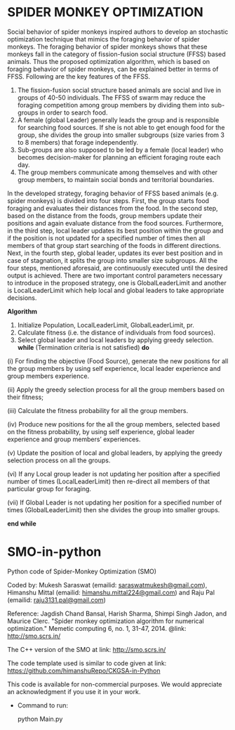 # SPIDER MONKEY OPTIMIZATION

Social behavior of spider monkeys inspired authors to develop an stochastic optimization technique that mimics the foraging behavior of spider monkeys. The foraging behavior of spider monkeys shows that these monkeys fall in the category of fission-fusion social structure (FFSS) based animals. Thus the proposed optimization algorithm, which is based on foraging behavior of spider monkeys, can be explained better in terms of FFSS. Following are the key features of the FFSS.
1.	The fission-fusion social structure based animals are social and live in groups of 40-50 individuals. The FFSS of swarm may reduce the foraging competition among group members by dividing them into sub-groups in order to search food.
2.	A female (global Leader) generally leads the group and is responsible for searching food sources. If she is not able to get enough food for the group, she divides the group into smaller subgroups (size varies from 3 to 8 members) that forage independently.
3.	Sub-groups are also supposed to be led by a female (local leader) who becomes decision-maker for planning an efficient foraging route each day.
4.	The group members communicate among themselves and with other group members, to maintain social bonds and territorial boundaries.

In the developed strategy, foraging behavior of FFSS based animals (e.g. spider monkeys) is divided into four steps. First, the group starts food foraging and evaluates their distances from the food. In the second step, based on the distance from the foods, group members update their positions and again evaluate distance from the food sources. Furthermore, in the third step, local leader updates its best position within the group and if the position is not updated for a specified number of times then all members of that group start searching of the foods in different directions. Next, in the fourth step, global leader, updates its ever best position and in case of stagnation, it splits the group into smaller size subgroups. All the four steps, mentioned aforesaid, are continuously executed until the desired output is achieved. There are two important control parameters necessary to introduce in the proposed strategy, one is GlobalLeaderLimit and another is LocalLeaderLimit which help local and global leaders to take appropriate decisions.

**Algorithm**
1. Initialize Population, LocalLeaderLimit, GlobalLeaderLimit, pr.
2. Calculate fitness (i.e. the distance of individuals from food sources).
3. Select global leader and local leaders by applying greedy selection. 
**while** (Termination criteria is not satisfied) **do** 

(i)	For finding the objective (Food Source), generate the new positions for all the group members by using self experience, local leader experience and group members experience.

(ii)	Apply the greedy selection process for all the group members based on their fitness;

(iii)	Calculate the fitness probability for all the group members. 

(iv)	Produce new positions for the all the group members, selected based on the fitness probability, by using self experience, global leader experience and group members’ experiences.

(v)	Update the position of local and global leaders, by applying the greedy selection process on all the groups.

(vi)	If any Local group leader is not updating her position after a specified number of times (LocalLeaderLimit) then re-direct all members of that particular group for foraging.

(vii)	If Global Leader is not updating her position for a specified number of times (GlobalLeaderLimit) then she divides the group into smaller groups. 

**end while**


# SMO-in-python
Python code of Spider-Monkey Optimization (SMO)

Coded by: Mukesh Saraswat (emailid: saraswatmukesh@gmail.com), Himanshu Mittal (emailid: himanshu.mittal224@gmail.com) and Raju Pal (emailid: raju3131.pal@gmail.com)

Reference: Jagdish Chand Bansal, Harish Sharma, Shimpi Singh Jadon, and Maurice Clerc. "Spider monkey optimization algorithm for numerical optimization." Memetic computing 6, no. 1, 31-47, 2014.
@link: http://smo.scrs.in/

The C++ version of the SMO at link: http://smo.scrs.in/

The code template used is similar to code given at link: https://github.com/himanshuRepo/CKGSA-in-Python

This code is available for non-commercial purposes. We would appreciate an acknowledgment if you use it in your work.

* Command to run:

	python Main.py
